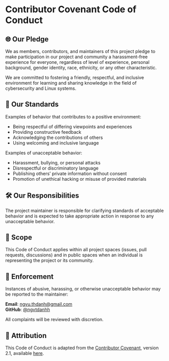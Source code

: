 # Contributor Covenant Code of Conduct

## 🌐 Our Pledge

We as members, contributors, and maintainers of this project pledge to make participation in our project and community a harassment-free experience for everyone, regardless of level of experience, personal background, gender identity, race, ethnicity, or any other characteristic.

We are committed to fostering a friendly, respectful, and inclusive environment for learning and sharing knowledge in the field of cybersecurity and Linux systems.

## 📌 Our Standards

Examples of behavior that contributes to a positive environment:

- Being respectful of differing viewpoints and experiences
- Providing constructive feedback
- Acknowledging the contributions of others
- Using welcoming and inclusive language

Examples of unacceptable behavior:

- Harassment, bullying, or personal attacks
- Disrespectful or discriminatory language
- Publishing others’ private information without consent
- Promotion of unethical hacking or misuse of provided materials

## 🛠️ Our Responsibilities

The project maintainer is responsible for clarifying standards of acceptable behavior and is expected to take appropriate action in response to any unacceptable behavior.

## 🧾 Scope

This Code of Conduct applies within all project spaces (issues, pull requests, discussions) and in public spaces when an individual is representing the project or its community.

## 🚨 Enforcement

Instances of abusive, harassing, or otherwise unacceptable behavior may be reported to the maintainer:

**Email**: ngvu.thdanh@gmail.com  
**GitHub**: [@ngvtdanhh](https://github.com/ngvtdanhh)

All complaints will be reviewed with discretion.

## 📄 Attribution

This Code of Conduct is adapted from the [Contributor Covenant](https://www.contributor-covenant.org), version 2.1, available [here](https://www.contributor-covenant.org/version/2/1/code_of_conduct.html).

